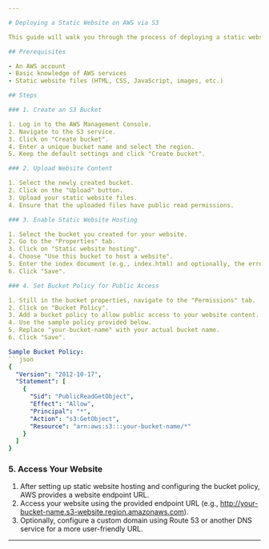 ```yaml
---

# Deploying a Static Website on AWS via S3

This guide will walk you through the process of deploying a static website on Amazon Web Services (AWS) using Amazon S3 (Simple Storage Service).

## Prerequisites

- An AWS account
- Basic knowledge of AWS services
- Static website files (HTML, CSS, JavaScript, images, etc.)

## Steps

### 1. Create an S3 Bucket

1. Log in to the AWS Management Console.
2. Navigate to the S3 service.
3. Click on "Create bucket".
4. Enter a unique bucket name and select the region.
5. Keep the default settings and click "Create bucket".

### 2. Upload Website Content

1. Select the newly created bucket.
2. Click on the "Upload" button.
3. Upload your static website files.
4. Ensure that the uploaded files have public read permissions.

### 3. Enable Static Website Hosting

1. Select the bucket you created for your website.
2. Go to the "Properties" tab.
3. Click on "Static website hosting".
4. Choose "Use this bucket to host a website".
5. Enter the index document (e.g., index.html) and optionally, the error document.
6. Click "Save".

### 4. Set Bucket Policy for Public Access

1. Still in the bucket properties, navigate to the "Permissions" tab.
2. Click on "Bucket Policy".
3. Add a bucket policy to allow public access to your website content.
4. Use the sample policy provided below.
5. Replace "your-bucket-name" with your actual bucket name.
6. Click "Save".

Sample Bucket Policy:
```json
{
  "Version": "2012-10-17",
  "Statement": [
    {
      "Sid": "PublicReadGetObject",
      "Effect": "Allow",
      "Principal": "*",
      "Action": "s3:GetObject",
      "Resource": "arn:aws:s3:::your-bucket-name/*"
    }
  ]
}
```

### 5. Access Your Website

1. After setting up static website hosting and configuring the bucket policy, AWS provides a website endpoint URL.
2. Access your website using the provided endpoint URL (e.g., http://your-bucket-name.s3-website.region.amazonaws.com).
3. Optionally, configure a custom domain using Route 53 or another DNS service for a more user-friendly URL.

---
```


